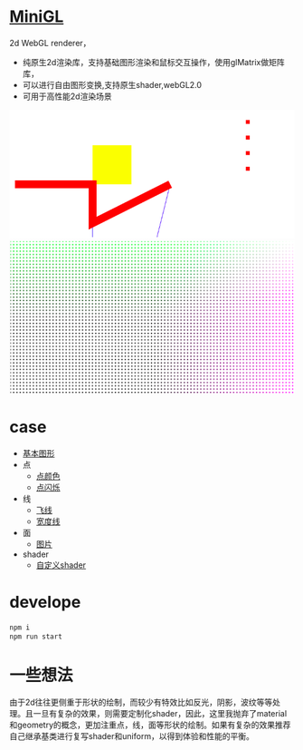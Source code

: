 # [MiniGL](https://mizy.github.io)
2d WebGL renderer，
+ 纯原生2d渲染库，支持基础图形渲染和鼠标交互操作，使用glMatrix做矩阵库，
+ 可以进行自由图形变换,支持原生shader,webGL2.0
+ 可用于高性能2d渲染场景
 
![](./demo.png)
![](./snapshot.png)

# case
+ [基本图形](https://mizy.github.io/MiniGL/demo/main.html)
+ 点
	* [点颜色](https://mizy.github.io/MiniGL/demo/points/points.html)
	* [点闪烁](https://mizy.github.io/MiniGL/demo/points/shrink.html)
+ 线
    * [飞线](https://mizy.github.io/MiniGL/demo/line/flyline.html)
	* [宽度线](https://mizy.github.io/MiniGL/demo/line/meshline.html)
+ 面
	* [图片](https://mizy.github.io/MiniGL/demo/image/index.html)
+ shader
	* [自定义shader](https://mizy.github.io/MiniGL/demo/customShader/index.html)

# develope
```
npm i
npm run start
```

# 一些想法
由于2d往往更侧重于形状的绘制，而较少有特效比如反光，阴影，波纹等等处理。且一旦有复杂的效果，则需要定制化shader，因此，这里我抛弃了material和geometry的概念，更加注重点，线，面等形状的绘制。如果有复杂的效果推荐自己继承基类进行复写shader和uniform，以得到体验和性能的平衡。